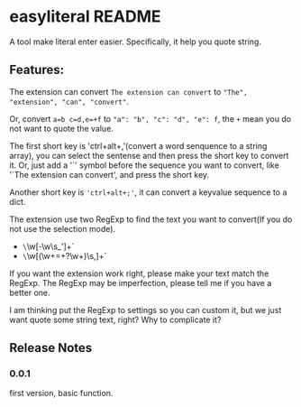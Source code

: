 # easyliteral README

A tool make literal enter easier. Specifically, it help you quote string.

## Features:

The extension can convert `The extension can convert` to `"The", "extension", "can", "convert"`.

Or, convert `a=b c=d,e=+f` to `"a": "b", "c": "d", "e": f`, the `+` mean you do not want to quote the value.

The first short key is 'ctrl+alt+,'(convert a word senquence to a string array), you can select the sentense and then press the short key to convert it. Or, just add a '\`' symbol before the sequence you want to convert, like '\`The extension can convert', and press the short key.

Another short key is `'ctrl+alt+;'`, it can convert a keyvalue sequence to a dict.

The extension use two RegExp to find the text you want to convert(If you do not use the selection mode).

* `\`\w[-\w\s_']+`
* `\`\w[(\w+=\+?\w+)\s,]+`

If you want the extension work right, please make your text match the RegExp. The RegExp may be imperfection, please tell me if you have a better one.

I am thinking put the RegExp to settings so you can custom it, but we just want quote some string text, right? Why to complicate it?


## Release Notes

### 0.0.1

first version, basic function.
